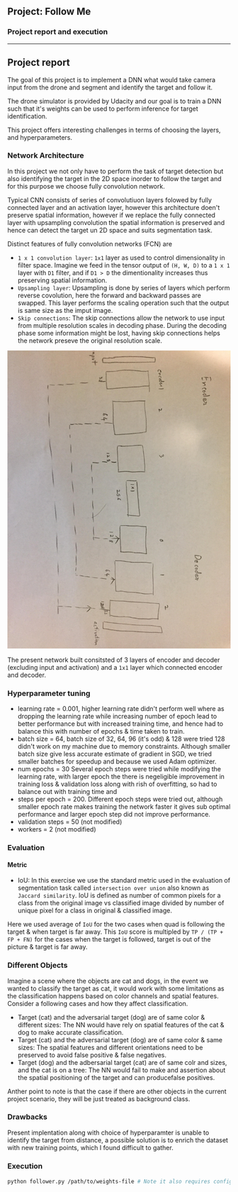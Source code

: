 ## Project: Follow Me
### Project report and execution
---

## Project report
The goal of this project is to implement a DNN what would take camera input from the drone and segment and identify the target and follow it.

The drone simulator is provided by Udacity and our goal is to train a DNN such that it's weights can be used to perform inference for target identification.


This project offers interesting challenges in terms of choosing the layers, and hyperparameters.


### Network Architecture
In this project we not only have to perform the task of target detection but also identifying the target in the 2D space inorder to follow the target and for this purpose we choose fully convolution network. 

Typical CNN consists of series of convolutiuon layers folowed by fully connected layer and an activation layer, however this architecture doen't preserve spatial information, however if we replace the fully connected layer with upsampling convolution the spatial information is preserved and hence can detect the target un 2D space and suits segmentation task.

Distinct features of fully convolution networks (FCN) are 
* `1 x 1 convolution layer`: `1x1` layer as used to control dimensionality in filter space. Imagine we feed in the tensor output of `(H, W, D)` to a `1 x 1` layer with `D1` filter, and if `D1 > D` the dimentionality increases thus preserving spatial information.
* `Upsampling layer`: Upsampling is done by series of layers which perform reverse covolution, here the forward and backward passes are swapped. This layer performs the scaling operation such that the output is same size as the imput image.
* `Skip connections`: The skip connections allow the network to use input from multiple resolution scales in decoding phase. During the decoding phase some information might be lost, having skip connections helps the network preseve the original resolution scale.

![FCN](fcn.jpg)

The present network built consitsted of 3 layers of encoder and decoder (excluding input and activation) and a `1x1` layer which connected encoder and decoder. 

### Hyperparameter tuning
* learning rate = 0.001, higher learning rate didn't perform well where as dropping the learning rate while increasing number of epoch lead to better performance but with increased training time, and hence had to balance this with number of epochs & time taken to train.
* batch size = 64, batch size of 32, 64, 96 (it's odd) & 128 were tried 128 didn't work on my machine due to memory constraints. Although smaller batch size give less accurate estimate of gradient in SGD, we tried smaller batches for speedup and because we used Adam optimizer.
* num epochs = 30 Several epoch steps were tried while modifying the learning rate, with larger epoch the there is negeligible improvement in training loss & validation loss along with rish of overfitting, so had to balance out with training time and 
* steps per epoch = 200. Different epoch steps were tried out, although smaller epoch rate makes training the network faster it gives sub optimal performance and larger epoch step did not improve performance.
* validation steps = 50 (not modified)
* workers = 2 (not modified)

### Evaluation

#### Metric
* IoU: In this exercise we use the standard metric used in the evaluation of segmentation task called `intersection over union` also known as `Jaccard similarity`. IoU is defined as number of common pixels for a class from the original image vs classified image divided by number of unique pixel for a class in original & classified image.

Here we used average of `IoU` for the two cases when quad is following the target & when target is far away. This `IoU` score is multipled by `TP / (TP + FP + FN)` for the cases when the target is followed, target is out of the picture & target is far away.

### Different Objects
Imagine a scene where the objects are cat and dogs, in the event we wanted to classify the target as cat, it would work with some limitations as the classification happens based on color channels and spatial features. Consider a following cases and how they affect classification.
* Target (cat) and the adversarial target (dog) are of same color & different sizes:  The NN would have rely on spatial features of the cat & dog to make accurate classification.
* Target (cat) and the adversarial target (dog) are of same color & same sizes:  The spatial features and different orientations need to be preserved to avoid false positive & false negatives.
* Target (dog) and the adbersarial target (cat) are of same colr and sizes, and the cat is on a tree: The NN would fail to make and assertion about the spatial positioning of the target and can producefalse positives.

Anther point to note is that the case if there are other objects in the current project scenario, they will be just treated as background class.

### Drawbacks
Present implentation along with choice of hyperparamter is unable to identify the target from distance, a possible solution is to enrich the dataset with new training points, which I found difficult to gather.

### Execution

```sh
python follower.py /path/to/weights-file # Note it also requires config_weights-file under /path/to
```





